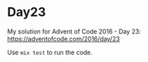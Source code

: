 # Day23

My solution for Advent of Code 2016 - Day 23: https://adventofcode.com/2016/day/23

Use `mix test` to run the code.
